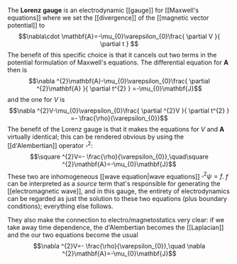 The **Lorenz gauge** is an electrodynamic [[gauge]] for [[Maxwell's equations]] where we set the [[divergence]] of the [[magnetic vector potential]] to
$$\nabla\cdot \mathbf{A}=-\mu_{0}\varepsilon_{0}\frac{ \partial V }{ \partial t } $$
The benefit of this specific choice is that it cancels out two terms in the potential formulation of Maxwell's equations. The differential equation for $\mathbf{A}$ then is
$$\nabla ^{2}\mathbf{A}-\mu_{0}\varepsilon_{0}\frac{ \partial ^{2}\mathbf{A} }{ \partial t^{2} } =-\mu_{0}\mathbf{J}$$
and the one for $V$ is
$$\nabla ^{2}V-\mu_{0}\varepsilon_{0}\frac{ \partial ^{2}V }{ \partial t^{2} } =- \frac{\rho}{\varepsilon_{0}}$$
The benefit of the Lorenz gauge is that it makes the equations for $V$ and $\mathbf{A}$ virtually identical; this can be rendered obvious by using the [[d'Alembertian]] operator $\square ^{2}$:
$$\square ^{2}V=- \frac{\rho}{\varepsilon_{0}},\quad\square ^{2}\mathbf{A}=-\mu_{0}\mathbf{J}$$
These two are inhomogeneous [[wave equation|wave equations]] $\square ^{2} \psi=f$. $f$ can be interpreted as a *source* term that's responsible for generating the [[electromagnetic wave]], and in this gauge, the entirety of electrodynamics can be regarded as just the solution to these two equations (plus boundary conditions); everything else follows.

They also make the connection to electro/magnetostatics very clear: if we take away time dependence, the d'Alembertian becomes the [[Laplacian]] and the our two equations become the usual
$$\nabla ^{2}V=- \frac{\rho}{\varepsilon_{0}},\quad \nabla ^{2}\mathbf{A}=-\mu_{0}\mathbf{J}$$
